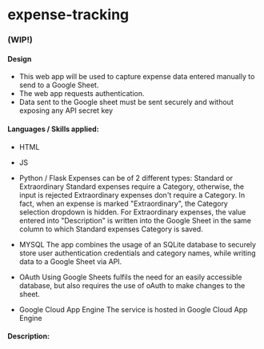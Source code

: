 # expense-tracking
### (WIP!)

#### Design
* This web app will be used to capture expense data entered manually to send to a Google Sheet.
* The web app requests authentication.
* Data sent to the Google sheet must be sent securely and without exposing any API secret key

#### Languages / Skills applied:
* HTML
* JS
* Python / Flask
Expenses can be of 2 different types: Standard or Extraordinary
Standard expenses require a Category, otherwise, the input is rejected
Extraordinary expenses don't require a Category. In fact, when an expense is marked "Extraordinary", the Category selection
dropdown is hidden. For Extraordinary expenses, the value entered into "Description" is written into the Google Sheet in the
same column to which Standard expenses Category is saved.

* MYSQL
The app combines the usage of an SQLite database to securely store user authentication credentials and category names,
while writing data to a Google Sheet via API.
* OAuth
Using Google Sheets fulfils the need for an easily accessible database, but also requires the use of oAuth to make changes to the sheet.
* Google Cloud App Engine
The service is hosted in Google Cloud App Engine



#### Description:




